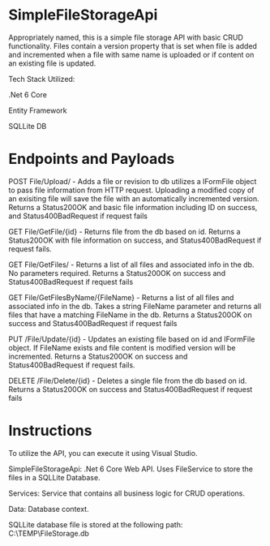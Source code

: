 # SimpleFileStorageApi
Appropriately named, this is a simple file storage API with basic CRUD functionality. Files contain a version property that is set when file is added and incremented when a file with same name is uploaded or if content on an existing file is updated.

Tech Stack Utilized:

.Net 6 Core

Entity Framework

SQLLite DB

# Endpoints and Payloads
POST File/Upload/ - Adds a file or revision to db utilizes a IFormFile object to pass file information from HTTP request. Uploading a modified copy of an exisiting file will save the file with an automatically incremented version. Returns a Status200OK and basic file information including ID on success, and Status400BadRequest if request fails

GET File/GetFile/{id} - Returns file from the db based on id. Returns a Status200OK with file information on success, and Status400BadRequest if request fails.

GET File/GetFiles/ - Returns a list of all files and associated info in the db. No parameters required. Returns a Status200OK on success and Status400BadRequest if request fails

GET File/GetFilesByName/{FileName} - Returns a list of all files and associated info in the db. Takes a string FileName parameter and returns all files that have a matching FileName in the db. Returns a Status200OK on success and Status400BadRequest if request fails

PUT /File/Update/{id} - Updates an existing file based on id and IFormFile object. If FileName exists and file content is modified version will be incremented. Returns a Status200OK on success and Status400BadRequest if request fails.

DELETE /File/Delete/{id} - Deletes a single file from the db based on id. Returns a Status200OK on success and Status400BadRequest if request fails

# Instructions
To utilize the API, you can
execute it using Visual Studio. 

SimpleFileStorageApi: .Net 6 Core Web API. Uses FileService to store the files in a SQLLite Database.

Services: Service that contains all business logic for CRUD operations.

Data: Database context.  

SQLLite database file is stored at the following path:  
C:\TEMP\FileStorage.db

